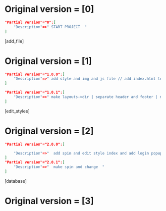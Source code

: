 # Original version = [0]
```json
"Partial version"="0":[
    "Description"=>" START PROJECT  " 
]
```

[add_file]
# Original version = [1]
```json
"Partial version"="1.0.0":[
    "Description"=>" add style and img and js file // add index.html to view  " 
]

"Partial version"="1.0.1":[
    "Description"=>" make layouts->dir | separate header and footer | make index , register and login  " 
]
```
[edit_styles]
# Original version = [2]
```json
"Partial version"="2.0.0":[

    "Description"=>"  add spin and edit style index and add login popup "
]
"Partial version"="2.0.1":[
    "Description"=>"  make spin and change  "
]
```
[database]
# Original version = [3]
```json

```

